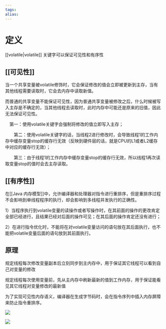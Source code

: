 ```yaml
---
tags: 
alias:
---
```


# 定义
[[volatile|volatile]] 关键字可以保证可见性和有序性

## [[可见性]]
当一个共享变量被volatile修饰时，它会保证修改的值会立即被更新到主存，当有其他线程需要读取时，它会去内存中读取新值。

而普通的共享变量不能保证可见性，因为普通共享变量被修改之后，什么时候被写入主存是不确定的，当其他线程去读取时，此时内存中可能还是原来的旧值，因此无法保证可见性。

　第一：使用volatile关键字会强制将修改的值立即写入主存；

　　第二：使用volatile关键字的话，当线程2进行修改时，会导致线程1的工作内存中缓存变量stop的缓存行无效（反映到硬件层的话，就是CPU的L1或者L2缓存中对应的缓存行无效）；

　　第三：由于线程1的工作内存中缓存变量stop的缓存行无效，所以线程1再次读取变量stop的值时会去主存读取。
## [[有序性]]
在[[Java 内存模型]]中，允许编译器和处理器对指令进行重排序，但是重排序过程不会影响到单线程程序的执行，却会影响到多线程并发执行的正确性。

1）当程序执行到volatile变量的读操作或者写操作时，在其前面的操作的更改肯定全部已经进行，且结果已经对后面的操作可见；在其后面的操作肯定还没有进行；

2）在进行指令优化时，不能将在对volatile变量访问的语句放在其后面执行，也不能把volatile变量后面的语句放到其前面执行。


## 原理

规定线程每次修改变量副本后立刻同步到主内存中，用于保证其它线程可以看到自己对变量的修改

规定线程每次使用变量前，先从主内存中刷新最新的值到工作内存，用于保证能看见其它线程对变量修改的最新值

为了实现可见性内存语义，编译器在生成字节码时，会在指令序列中插入内存屏障来防止指令重排序。









![](https://gd-hbimg.huaban.com/037a6f26772aac082a3abc806e76f4d3655359c36640-4ZTaWF_fw1200webp)

![](https://gd-hbimg.huaban.com/a0bf8fdd9ba4fe096b88c5b90174b3f3dee64cbabac8-NX2dTV)
